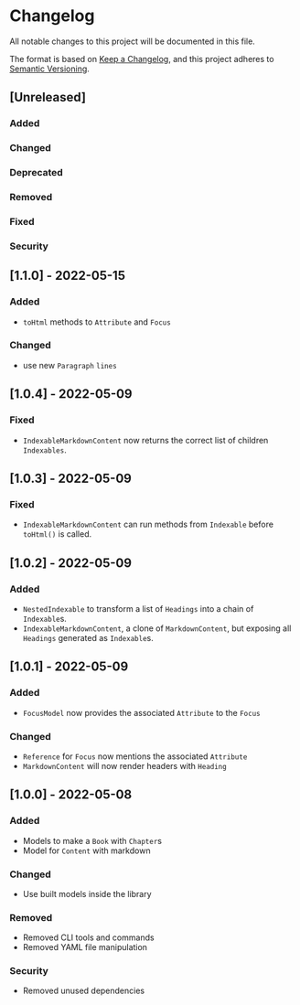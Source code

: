 # Changelog

All notable changes to this project will be documented in this file.

The format is based on [Keep a Changelog](https://keepachangelog.com/en/1.0.0/),
and this project adheres to [Semantic Versioning](https://semver.org/spec/v2.0.0.html).

## [Unreleased]

### Added

### Changed

### Deprecated

### Removed

### Fixed

### Security

## [1.1.0] - 2022-05-15

### Added

- `toHtml` methods to `Attribute` and `Focus`

### Changed

- use new `Paragraph` `lines`

## [1.0.4] - 2022-05-09

### Fixed

- `IndexableMarkdownContent` now returns the correct list of children `Indexables`.


## [1.0.3] - 2022-05-09

### Fixed

- `IndexableMarkdownContent` can run methods from `Indexable` before `toHtml()` is called.


## [1.0.2] - 2022-05-09

### Added

- `NestedIndexable` to transform a list of `Headings` into a chain of `Indexable`s.
- `IndexableMarkdownContent`, a clone of `MarkdownContent`, but exposing all `Headings` generated as `Indexable`s.


## [1.0.1] - 2022-05-09

### Added

- `FocusModel` now provides the associated `Attribute` to the `Focus`
 
### Changed

- `Reference` for `Focus` now mentions the associated `Attribute`
- `MarkdownContent` will now render headers with `Heading`


## [1.0.0] - 2022-05-08

### Added

- Models to make a `Book` with `Chapter`s
- Model for `Content` with markdown

### Changed

- Use built models inside the library

### Removed

- Removed CLI tools and commands
- Removed YAML file manipulation

### Security

- Removed unused dependencies
